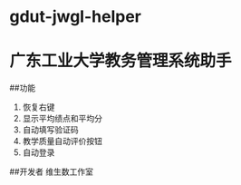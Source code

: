 gdut-jwgl-helper
================
# 广东工业大学教务管理系统助手

##功能

1. 恢复右键
2. 显示平均绩点和平均分
3. 自动填写验证码
4. 教学质量自动评价按钮
5. 自动登录

##开发者
维生数工作室


